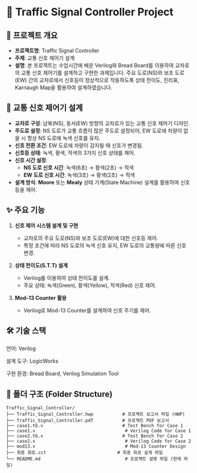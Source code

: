 # 🚦 Traffic Signal Controller Project

## 📌 프로젝트 개요
- **프로젝트명**: Traffic Signal Controller
- **주제**: 교통 신호 제어기 설계
- **설명**: 본 프로젝트는 수업시간에 배운 Verilog와 Bread Board를 이용하여 교차로의 교통 신호 제어기를 설계하고 구현한 과제입니다. 주요 도로(NS)와 보조 도로(EW) 간의 교차로에서 신호등이 정상적으로 작동하도록 상태 천이도, 진리표, Karnaugh Map을 활용하여 설계하였습니다.

## 🚦 교통 신호 제어기 설계
- **교차로 구성**: 남북(NS), 동서(EW) 방향의 교차로가 있는 교통 신호 제어기 디자인.
- **주도로 설정**: NS 도로가 교통 흐름이 많은 주도로 설정되어, EW 도로에 차량이 없을 시 항상 NS 도로에 녹색 신호를 유지.
- **신호 전환 조건**: EW 도로에 차량이 감지될 때 신호가 변경됨.
- **신호등 상태**: 녹색, 황색, 적색의 3가지 신호 상태를 제어.
- **신호 시간 설정**:
  - **NS 도로 신호 시간**: 녹색(6초) → 황색(2초) → 적색
  - **EW 도로 신호 시간**: 녹색(3초) → 황색(2초) → 적색
- **설계 방식**: **Moore** 또는 **Mealy** 상태 기계(State Machine) 설계를 활용하여 신호등을 제어.

## ✨ 주요 기능
1. **신호 제어 시스템 설계 및 구현**
   - 교차로의 주요 도로(NS)와 보조 도로(EW)에 대한 신호등 제어.
   - 특정 조건에 따라 NS 도로의 녹색 신호 유지, EW 도로의 교통량에 따른 신호 변경.

2. **상태 천이도(S.T.T) 설계**
   - Verilog를 이용하여 상태 천이도를 설계.
   - 주요 상태: 녹색(Green), 황색(Yellow), 적색(Red) 신호 제어.

3. **Mod-13 Counter 활용**
   - Verilog로 Mod-13 Counter를 설계하여 신호 주기를 제어.


## 🛠️ 기술 스택
언어: Verilog

설계 도구: LogicWorks

구현 환경: Bread Board, Verilog Simulation Tool

## 📂 폴더 구조 (Folder Structure)
```plaintext
Traffic_Signal_Controller/
├── Traffic_Signal_Controller.hwp           # 프로젝트 보고서 파일 (HWP)
├── Traffic_Signal_Controller.pdf           # 프로젝트 PDF 보고서
├── case1.tb.v                              # Test Bench for Case 1
├── case1.v                                  # Verilog Code for Case 1
├── case2.tb.v                              # Test Bench for Case 2
├── case2.v                                  # Verilog Code for Case 2
├── mod13.v                                  # Mod-13 Counter Design
├── 최종 회로.cct                           # 최종 회로 설계 파일
└── README.md                                # 프로젝트 설명 파일 (현재 파일)


